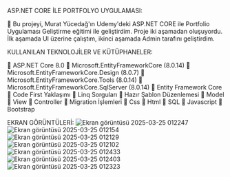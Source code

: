 ASP.NET CORE İLE PORTFOLYO UYGULAMASI:

🔹 Bu projeyi, Murat Yücedağ'ın Udemy'deki ASP.NET CORE ile Portfolio Uygulaması Geliştirme eğitimi ile geliştirdim. Proje iki aşamadan oluşuyordu. İlk aşamada UI üzerine çalıştım, ikinci aşamada Admin tarafını geliştirdim. 


KULLANILAN TEKNOLOJİLER VE KÜTÜPHANELER:

🔹 ASP.NET Core 8.0
🔹 Microsoft.EntityFrameworkCore (8.0.14)
🔹 Microsoft.EntityFrameworkCore.Design (8.0.7)
🔹 Microsoft.EntityFrameworkCore.Tools (8.0.14)
🔹 Microsoft.EntityFrameworkCore.SqlServer (8.0.14)
🔹 Entity Framework Core
🔹 Code First Yaklaşımı
🔹 Linq Sorguları
🔹 Hazır Şablon Düzenlemesi
🔹 Model
🔹 View
🔹 Controller
🔹 Migration İşlemleri
🔹 Css
🔹 Html
🔹 SQL
🔹 Javascript
🔹 Bootstrap

EKRAN GÖRÜNTÜLERİ:
![Ekran görüntüsü 2025-03-25 012247](https://github.com/user-attachments/assets/a9d79c62-8059-45ee-aaa6-c7ba7f13a71b)
![Ekran görüntüsü 2025-03-25 012154](https://github.com/user-attachments/assets/d626b5ba-b63f-4ccf-a8a8-665115af8cd1)
![Ekran görüntüsü 2025-03-25 012129](https://github.com/user-attachments/assets/cacaaf03-072c-4768-a1b7-90f15591ad52)
![Ekran görüntüsü 2025-03-25 012102](https://github.com/user-attachments/assets/9ed8fad0-f01a-44cd-a0ae-8d9603eed630)
![Ekran görüntüsü 2025-03-25 012433](https://github.com/user-attachments/assets/00c739fb-5b76-4fb7-af04-a39d2197c5f3)
![Ekran görüntüsü 2025-03-25 012403](https://github.com/user-attachments/assets/f686af7d-d9a5-44c3-9bb1-a1d471b3a862)
![Ekran görüntüsü 2025-03-25 012323](https://github.com/user-attachments/assets/c556db36-fb2a-4a6c-b115-20cf09e14442)
